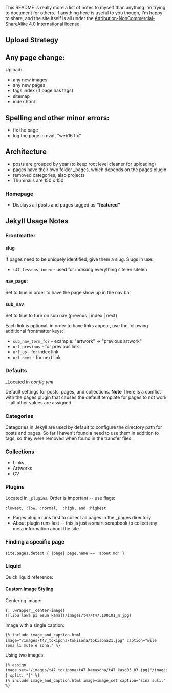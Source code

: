 This README is really more a list of notes to myself than anything I'm trying to document for others. If anything here is useful to you though, I'm happy to share, and the site itself is all under the [Attribution-NonCommercial-ShareAlike 4.0 International license](http://creativecommons.org/licenses/by-nc-sa/4.0/)

## Upload Strategy

## Any page change:

Upload:
  * any new images
  * any new pages 
  * tags index (if page has tags)
  * sitemap 
  * index.html

## Spelling and other minor errors:

  * fix the page
  * log the page in nvalt "web16 fix"

## Architecture

  * posts are grouped by year (to keep root level cleaner for uploading)
  * pages have their own folder _pages, which depends on the pages plugin
  * removed categories, also projects
  * Thumnails are 150 x 150

### Homepage

  * Displays all posts and pages tagged as **"featured"**

## Jekyll Usage Notes

### Frontmatter

#### slug

If pages need to be uniquely identified, give them a slug. Slugs in use:

  * `t47_lessons_index` - used for indexing everything sitelen sitelen

#### nav_page:

Set to true in order to have the page show up in the nav bar

#### sub_nav

Set to true to turn on sub nav (prevous | index | next)

Each link is optional, in order to have links appear, use the following additional frontmatter keys:

  * `sub_nav_term_for` - example: "artwork" => "previous artwork"
  * `url_previous` - for previous link
  * `url_up` - for index link
  * `url_next` - for next link

### Defaults

_Located in _config.yml_

Default settings for posts, pages, and collections. **Note** There is a conflict with the pages plugin that causes the default template for pages to not work -- all other values are assigned.

### Categories

Categories in Jekyll are used by default to configure the directory path for posts and pages. So far I haven't found a need to use them in addition to tags, so they were removed when found in the transfer files.

### Collections

  * Links
  * Artworks
  * CV

### Plugins

Located in `_plugins`. Order is important -- use flags: 
  
    :lowest, :low, :normal,  :high, and :highest

  * Pages plugin runs first to collect all pages in the _pages directory
  * About plugin runs last -- this is just a smart scrapbook to collect any meta information about the site.

### Finding a specific page 

    site.pages.detect { |page| page.name == 'about.md' }

### Liquid

Quick liquid reference:


#### Custom Image Styling

Centering image:

    {: .wrapper__center-image}
    ![lipu lawa pi esun kama](/images/t47/t47.100101_m.jpg)


Image with a single caption:

    {% include image_and_caption.html image="/images/t47_tokipona/tokisona/tokisona21.jpg" caption="wile sona li mute e sona." %}

Using two images:

    {% assign image_set="/images/t47_tokipona/t47_kamasona/t47_kaso03_03.jpg|"/images/t47_tokipona/t47_kamasona/t47_kaso03_04.jpg" | split: "|" %}
    {% include image_and_caption.html image=image_set caption="sina suli." %}

